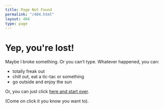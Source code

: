 ```yaml
---
title: Page Not Found
permalink: "/404.html"
layout: 404
type: page
---
```


# Yep, you're lost!
Maybe I broke something. Or you can’t type. Whatever happened, you can:

- totally freak out
- chill out, eat a tic-tac or something
- go outside and enjoy the sun

Or, you can just click [here and start over][1].

(Come on click it you know you want to).

[1]:	/
